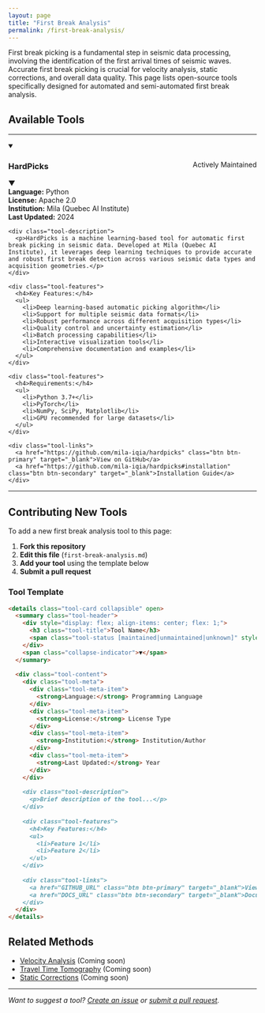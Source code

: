 ```yaml
---
layout: page
title: "First Break Analysis"
permalink: /first-break-analysis/
---
```


<!-- # First Break Analysis Tools -->

First break picking is a fundamental step in seismic data processing, involving the identification of the first arrival times of seismic waves. Accurate first break picking is crucial for velocity analysis, static corrections, and overall data quality. This page lists open-source tools specifically designed for automated and semi-automated first break analysis.

## Available Tools

---

<details class="tool-card collapsible" open>
  <summary class="tool-header">
    <div style="display: flex; align-items: center; flex: 1;">
      <h3 class="tool-title">HardPicks</h3>
      <span class="tool-status maintained" style="margin-left: auto;">Actively Maintained</span>
    </div>
    <span class="collapse-indicator">▼</span>
  </summary>
  
  <div class="tool-content">
    <div class="tool-meta">
      <div class="tool-meta-item">
        <strong>Language:</strong> Python
      </div>
      <div class="tool-meta-item">
        <strong>License:</strong> Apache 2.0
      </div>
      <div class="tool-meta-item">
        <strong>Institution:</strong> Mila (Quebec AI Institute)
      </div>
      <div class="tool-meta-item">
        <strong>Last Updated:</strong> 2024
      </div>
    </div>
    
    <div class="tool-description">
      <p>HardPicks is a machine learning-based tool for automatic first break picking in seismic data. Developed at Mila (Quebec AI Institute), it leverages deep learning techniques to provide accurate and robust first break detection across various seismic data types and acquisition geometries.</p>
    </div>
    
    <div class="tool-features">
      <h4>Key Features:</h4>
      <ul>
        <li>Deep learning-based automatic picking algorithm</li>
        <li>Support for multiple seismic data formats</li>
        <li>Robust performance across different acquisition types</li>
        <li>Quality control and uncertainty estimation</li>
        <li>Batch processing capabilities</li>
        <li>Interactive visualization tools</li>
        <li>Comprehensive documentation and examples</li>
      </ul>
    </div>
    
    <div class="tool-features">
      <h4>Requirements:</h4>
      <ul>
        <li>Python 3.7+</li>
        <li>PyTorch</li>
        <li>NumPy, SciPy, Matplotlib</li>
        <li>GPU recommended for large datasets</li>
      </ul>
    </div>
    
    <div class="tool-links">
      <a href="https://github.com/mila-iqia/hardpicks" class="btn btn-primary" target="_blank">View on GitHub</a>
      <a href="https://github.com/mila-iqia/hardpicks#installation" class="btn btn-secondary" target="_blank">Installation Guide</a>
    </div>
  </div>
</details>

---

## Contributing New Tools

To add a new first break analysis tool to this page:

1. **Fork this repository**
2. **Edit this file** (`first-break-analysis.md`)
3. **Add your tool** using the template below
4. **Submit a pull request**

### Tool Template

```markdown
<details class="tool-card collapsible" open>
  <summary class="tool-header">
    <div style="display: flex; align-items: center; flex: 1;">
      <h3 class="tool-title">Tool Name</h3>
      <span class="tool-status [maintained|unmaintained|unknown]" style="margin-left: auto;">Status</span>
    </div>
    <span class="collapse-indicator">▼</span>
  </summary>
  
  <div class="tool-content">
    <div class="tool-meta">
      <div class="tool-meta-item">
        <strong>Language:</strong> Programming Language
      </div>
      <div class="tool-meta-item">
        <strong>License:</strong> License Type
      </div>
      <div class="tool-meta-item">
        <strong>Institution:</strong> Institution/Author
      </div>
      <div class="tool-meta-item">
        <strong>Last Updated:</strong> Year
      </div>
    </div>
    
    <div class="tool-description">
      <p>Brief description of the tool...</p>
    </div>
    
    <div class="tool-features">
      <h4>Key Features:</h4>
      <ul>
        <li>Feature 1</li>
        <li>Feature 2</li>
      </ul>
    </div>
    
    <div class="tool-links">
      <a href="GITHUB_URL" class="btn btn-primary" target="_blank">View on GitHub</a>
      <a href="DOCS_URL" class="btn btn-secondary" target="_blank">Documentation</a>
    </div>
  </div>
</details>
```

## Related Methods

- [Velocity Analysis](/) (Coming soon)
- [Travel Time Tomography](/) (Coming soon)
- [Static Corrections](/) (Coming soon)

---

*Want to suggest a tool? [Create an issue](https://github.com/dylanmikesell/seismic-software/issues) or [submit a pull request](https://github.com/dylanmikesell/seismic-software/pulls).*